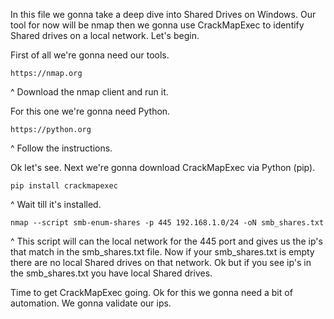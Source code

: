 In this file we gonna take a deep dive into Shared Drives on Windows.
Our tool for now will be nmap then we gonna use CrackMapExec to identify Shared drives on a local network.
Let's begin.

First of all we're gonna need our tools.

```
https://nmap.org
```
^ Download the nmap client and run it.

For this one we're gonna need Python.
```
https://python.org
```
^ Follow the instructions.

Ok let's see. Next we're gonna download CrackMapExec via Python (pip).
```batch
pip install crackmapexec
```
^ Wait till it's installed.

```batch
nmap --script smb-enum-shares -p 445 192.168.1.0/24 -oN smb_shares.txt
```
^ This script will can the local network for the 445 port and gives us the ip's that match in the smb_shares.txt file.
Now if your smb_shares.txt is empty there are no local Shared drives on that network.
Ok but if you see ip's in the smb_shares.txt you have local Shared drives.

Time to get CrackMapExec going. 
Ok for this we gonna need a bit of automation.
We gonna validate our ips.
